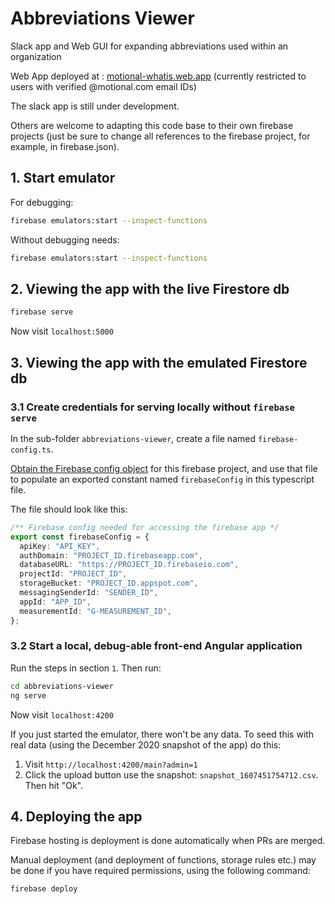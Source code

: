 # Abbreviations Viewer
Slack app and Web GUI for expanding abbreviations used within an organization

Web App deployed at : [motional-whatis.web.app](https://motional-whatis.web.app) (currently restricted to users with verified @motional.com email IDs) 

The slack app is still under development.

Others are welcome to adapting this code base to their own firebase projects (just be sure to change all references to the firebase project, for example, in firebase.json).

## 1. Start emulator

For debugging:

```sh
firebase emulators:start --inspect-functions
```

Without debugging needs:

```sh
firebase emulators:start --inspect-functions
```

## 2. Viewing the app with the live Firestore db

```sh
firebase serve
```

Now visit `localhost:5000`


## 3. Viewing the app with the emulated Firestore db

### 3.1 Create credentials for serving locally without `firebase serve`


In the sub-folder `abbreviations-viewer`, create a file named `firebase-config.ts`.

[Obtain the Firebase config object](https://support.google.com/firebase/answer/7015592) for this firebase project, and use that file to populate an exported constant named `firebaseConfig` in this typescript file.

The file should look like this:

```ts
/** Firebase config needed for accessing the firebase app */
export const firebaseConfig = {
  apiKey: "API_KEY",
  authDomain: "PROJECT_ID.firebaseapp.com",
  databaseURL: "https://PROJECT_ID.firebaseio.com",
  projectId: "PROJECT_ID",
  storageBucket: "PROJECT_ID.appspot.com",
  messagingSenderId: "SENDER_ID",
  appId: "APP_ID",
  measurementId: "G-MEASUREMENT_ID",
};
```

### 3.2 Start a local, debug-able front-end Angular application

Run the steps in section `1`. Then run:

```sh
cd abbreviations-viewer
ng serve
```

Now visit `localhost:4200`


If you just started the emulator, there won't be any data. To seed this with real data (using the December 2020 snapshot of the app) do this:

1. Visit `http://localhost:4200/main?admin=1`
1. Click the upload button use the snapshot: `snapshot_1607451754712.csv`. Then hit "Ok".

## 4. Deploying the app

Firebase hosting is deployment is done automatically when PRs are merged.

Manual deployment (and deployment of functions, storage rules etc.) may be done if you have required permissions, using the following command:

```sh
firebase deploy
```
